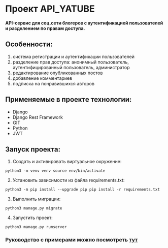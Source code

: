 # Проект API_YATUBE

**API-сервис для соц.сети блогеров с аутентификацией пользователей и разделением по правам доступа.**


## Особенности:

1. система регистрации и аутентификации пользователей
2. разделение прав доступа: анонимный пользователь, аутентифицированный пользователь, администратор
3. редактирование опубликованных постов
5. добавление комментариев
6. подписка на понравившихся авторов


## Применяемые в проекте технологии:

- Django
- Django Rest Framework
- GIT
- Python
- JWT


## Запуск проекта:

1. Cоздать и активировать виртуальное окружение:
```
python3 -m venv venv source env/bin/activate
```
2. Установить зависимости из файла requirements.txt:
```
python3 -m pip install --upgrade pip pip install -r requirements.txt
```
3. Выполнить миграции:
```
python3 manage.py migrate
```
4. Запустить проект:
```
python3 manage.py runserver
```

### Руководство с примерами можно посмотреть [тут](http://127.0.0.1:8000/redoc/)
